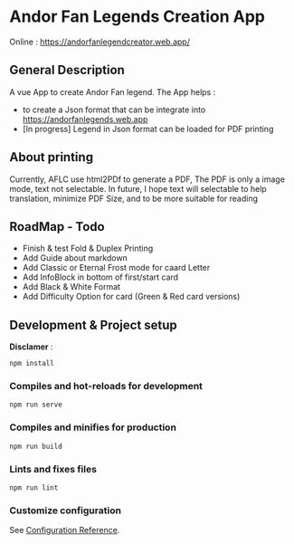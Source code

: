 # Andor Fan Legends Creation App

Online : https://andorfanlegendcreator.web.app/

## General Description
A vue App to create Andor Fan legend.
The App helps :
* to create a Json format that can be integrate into https://andorfanlegends.web.app 
* [In progress] Legend in Json format can be loaded for PDF printing

## About printing
Currently, AFLC use html2PDf to generate a PDF, The PDF is only a image mode, text not selectable.
In future, I hope text will selectable to help translation, minimize PDF Size, and to be more suitable for reading

## RoadMap - Todo
* Finish & test Fold & Duplex Printing
* Add Guide about markdown
* Add Classic or Eternal Frost mode for caard Letter
* Add InfoBlock in bottom of first/start card
* Add Black & White Format
* Add Difficulty Option for card (Green & Red card versions)


## Development & Project setup
**Disclamer** : 

```
npm install
```

### Compiles and hot-reloads for development
```
npm run serve
```

### Compiles and minifies for production
```
npm run build
```

### Lints and fixes files
```
npm run lint
```

### Customize configuration
See [Configuration Reference](https://cli.vuejs.org/config/).
